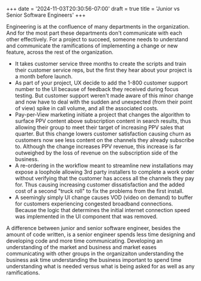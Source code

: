 +++
date = '2024-11-03T20:30:56-07:00' 
draft = true 
title = 'Junior vs Senior Software Engineers'
+++

Engineering is at the confluence of many departments in the organization. And for the most part these departments don't communicate with each other effectively. For a project to succeed, someone needs to understand and communicate the ramifications of implementing a change or new feature, across the rest of the organization.

* It takes customer service three months to create the scripts and train their customer service reps, but the first they hear about your project is a month before launch.
* As part of your project, UX decide to add the 1-800 customer support number to the UI because of feedback they received during focus testing. But customer support weren't made aware of this minor change and now have to deal with the sudden and unexpected (from their point of view) spike in call volume, and all the associated costs.
* Pay-per-View marketing initiate a project that changes the algorithm to surface PPV content above subscription content in search results, thus allowing their group to meet their target of increasing PPV sales that quarter. But this change lowers customer satisfaction causing churn as customers now see less content on the channels they already subscribe to. Although the change increases PPV revenue, this increase is far outweighed by the loss of revenue on the subscription side of the business.
* A re-ordering in the workflow meant to streamline new installations may expose a loophole allowing 3rd party installers to complete a work order without verifying that the customer has access all the channels they pay for. Thus causing increasing customer dissatisfaction and the added cost of a second "truck roll" to fix the problems from the first install.
* A seemingly simply UI change causes VOD (video on demand) to buffer for customers experiencing congested broadband connections. Because the logic that determines the initial internet connection speed was implemented in the UI component that was removed.

A difference between junior and senior software engineer, besides the amount of code written, is a senior engineer spends less time designing and developing code and more time communicating. Developing an understanding of the market and business and market eases communicating with other groups in the organizaiton understanding the business ask time understanding the business important to spend time understanding what is needed versus what is being asked for as well as any ramifications.
